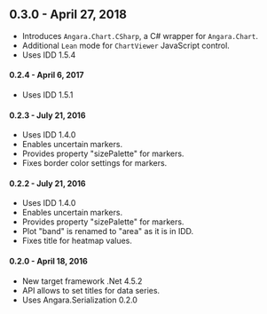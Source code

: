 ## 0.3.0 - April 27, 2018

* Introduces `Angara.Chart.CSharp`, a C# wrapper for `Angara.Chart`.
* Additional `Lean` mode for `ChartViewer` JavaScript control.
* Uses IDD 1.5.4

#### 0.2.4 - April 6, 2017

* Uses IDD 1.5.1

#### 0.2.3 - July 21, 2016

* Uses IDD 1.4.0
* Enables uncertain markers.
* Provides property "sizePalette" for markers.
* Fixes border color settings for markers.

#### 0.2.2 - July 21, 2016

* Uses IDD 1.4.0
* Enables uncertain markers.
* Provides property "sizePalette" for markers.
* Plot "band" is renamed to "area" as it is in IDD.
* Fixes title for heatmap values.

#### 0.2.0 - April 18, 2016

* New target framework .Net 4.5.2
* API allows to set titles for data series.
* Uses Angara.Serialization 0.2.0
